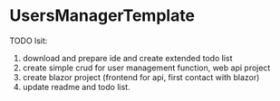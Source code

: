 # UsersManagerTemplate

TODO lsit:
1. download and prepare ide and create extended todo list
2. create simple crud for user management function, web api project
3. create blazor project (frontend for api, first contact with blazor)
4. update readme and todo list.
